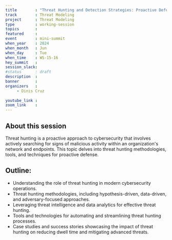 ```yaml
---
title        : "Threat Hunting and Detection Strategies: Proactive Defense in Action (panel)"
track        : Threat Modeling
project      : Threat Modeling
type         : working-session
topics       : 
featured     :
event        : mini-summit
when_year    : 2024
when_month   : Jun
when_day     : Tue
when_time    : WS-15-16
hey_summit   : 
session_slack:
#status      : draft
description  :
banner       : 
organizers   :
     - Dinis Cruz
    
youtube_link : 
zoom_link    : 
---
```


## About this session
Threat hunting is a proactive approach to cybersecurity that involves actively searching for signs of malicious activity within an organization's network and endpoints. This topic delves into threat hunting methodologies, tools, and techniques for proactive defense.

## Outline:
- Understanding the role of threat hunting in modern cybersecurity operations.
- Threat hunting methodologies, including hypothesis-driven, data-driven, and adversary-focused approaches.
- Leveraging threat intelligence and data analytics for effective threat hunting.
- Tools and technologies for automating and streamlining threat hunting processes.
- Case studies and success stories showcasing the impact of threat hunting on reducing dwell time and mitigating advanced threats.
